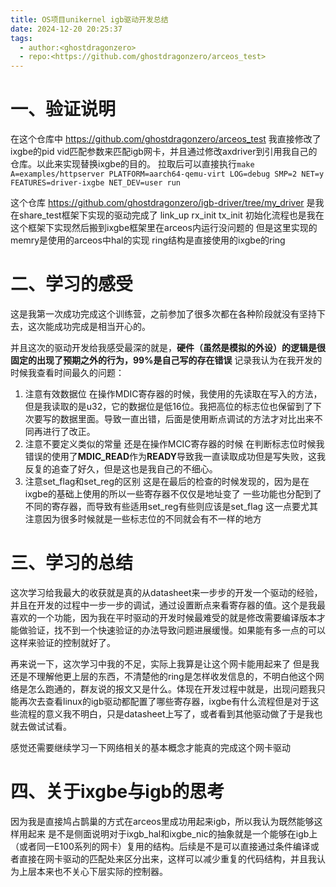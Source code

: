 ```yaml
---
title: OS项目unikernel igb驱动开发总结
date: 2024-12-20 20:25:37
tags: 
  - author:<ghostdragonzero>
  - repo:<https://github.com/ghostdragonzero/arceos_test>
---
```


# 一、验证说明
在这个仓库中 https://github.com/ghostdragonzero/arceos_test 我直接修改了ixgbe的pid vid匹配参数来匹配igb网卡，并且通过修改axdriver到引用我自己的仓库。以此来实现替换ixgbe的目的。
拉取后可以直接执行`make A=examples/httpserver PLATFORM=aarch64-qemu-virt LOG=debug SMP=2 NET=y FEATURES=driver-ixgbe NET_DEV=user run`

这个仓库 https://github.com/ghostdragonzero/igb-driver/tree/my_driver 
是我在share_test框架下实现的驱动完成了 link_up rx_init tx_init 初始化流程也是我在这个框架下实现然后搬到ixgbe框架里在arceos内运行没问题的
但是这里实现的memry是使用的arceos中hal的实现   ring结构是直接使用的ixgbe的ring



# 二、学习的感受
这是我第一次成功完成这个训练营，之前参加了很多次都在各种阶段就没有坚持下去，这次能成功完成是相当开心的。

并且这次的驱动开发给我感受最深的就是，**硬件（虽然是模拟的外设）的逻辑是很固定的出现了预期之外的行为，99%是自己写的存在错误**
记录我认为在我开发的时候我查看时间最久的问题：
1. 注意有效数据位
在操作MDIC寄存器的时候，我使用的先读取在写入的方法，但是我读取的是u32，它的数据位是低16位。我把高位的标志位也保留到了下次要写的数据里面。导致一直出错，后面是使用断点调试的方法才对比出来不同再进行了改正。
2. 注意不要定义类似的常量
还是在操作MCIC寄存器的时候  在判断标志位时候我错误的使用了**MDIC_READ**作为**READY**导致我一直读取成功但是写失败，这我反复的追查了好久，但是这也是我自己的不细心。
3. 注意set_flag和set_reg的区别
这是在最后的检查的时候发现的，因为是在ixgbe的基础上使用的所以一些寄存器不仅仅是地址变了  一些功能也分配到了不同的寄存器，而导致有些适用set_reg有些则应该是set_flag
这一点要尤其注意因为很多时候就是一些标志位的不同就会有不一样的地方


# 三、学习的总结
这次学习给我最大的收获就是真的从datasheet来一步步的开发一个驱动的经验，并且在开发的过程中一步一步的调试，通过设置断点来看寄存器的值。这个是我最喜欢的一个功能，因为我在平时驱动的开发时候最难受的就是修改需要编译版本才能做验证，找不到一个快速验证的办法导致问题进展缓慢。如果能有多一点的可以这样来验证的控制就好了。

再来说一下，这次学习中我的不足，实际上我算是让这个网卡能用起来了 但是我还是不理解他更上层的东西，不清楚他的ring是怎样收发信息的，不明白他这个网络是怎么跑通的，群友说的报文又是什么。体现在开发过程中就是，出现问题我只能再次去查看linux的igb驱动都配置了哪些寄存器，ixgbe有什么流程但是对于这些流程的意义我不明白，只是datasheet上写了，或者看到其他驱动做了于是我也就去做试试看。

感觉还需要继续学习一下网络相关的基本概念才能真的完成这个网卡驱动

# 四、关于ixgbe与igb的思考
因为我是直接鸠占鹊巢的方式在arceos里成功用起来igb，所以我认为既然能够这样用起来 是不是侧面说明对于ixgb_hal和ixgbe_nic的抽象就是一个能够在igb上（或者同一E100系列的网卡）复用的结构。后续是不是可以直接通过条件编译或者直接在网卡驱动的匹配处来区分出来，这样可以减少重复的代码结构，并且我认为上层本来也不关心下层实际的控制器。


